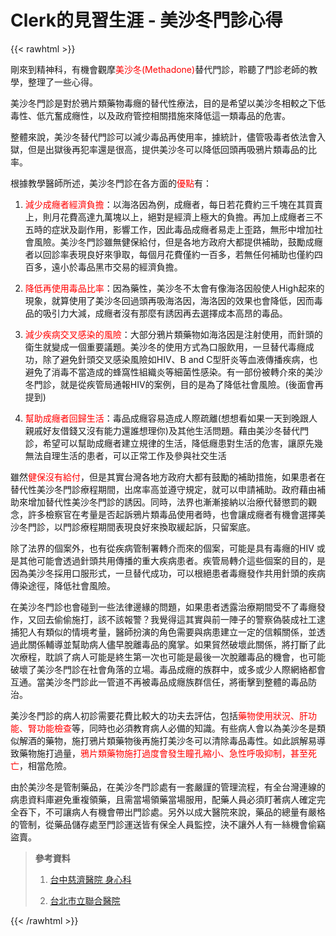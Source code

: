# Clerk的見習生涯 - 美沙冬門診心得


{{< rawhtml >}}

<p id="toc_0">剛來到精神科，有機會觀摩<span style="color: #ff0000;">美沙冬(Methadone)</span>替代門診，聆聽了門診老師的教學，整理了一些心得。</p>

美沙冬門診是對於鴉片類藥物毒癮的替代性療法，目的是希望以美沙冬相較之下低毒性、低亢奮成癮性，以及政府管控相關措施來降低這一類毒品的危害。

整體來說，美沙冬替代門診可以減少毒品再使用率，據統計，儘管吸毒者依法會入獄，但是出獄後再犯率還是很高，提供美沙冬可以降低回頭再吸鴉片類毒品的比率。<!--more-->

根據教學醫師所述，美沙冬門診在各方面的<span style="color: #ff0000;">優點</span>有：

<ol><li><span style="color: #ff0000;">減少成癮者經濟負擔</span>：以海洛因為例，成癮者，每日若花費約三千塊在其買賣上，則月花費高達九萬塊以上，絕對是經濟上極大的負擔。再加上成癮者三不五時的症狀及副作用，影響工作，因此毒品成癮者易走上歪路，無形中增加社會風險。美沙冬門診雖無健保給付，但是各地方政府大都提供補助，鼓勵成癮者以回診率表現良好來爭取，每個月花費僅約一百多，若無任何補助也僅約四百多，遠小於毒品黑市交易的經濟負擔。</li><li><p><span style="color: #ff0000;">降低再使用毒品比率</span>：因為藥性，美沙冬不太會有像海洛因般使人High起來的現象，就算使用了美沙冬回過頭再吸海洛因，海洛因的效果也會降低，因而毒品的吸引力大減，成癮者沒有那麼有誘因再去選擇成本高昂的毒品。</p></li><li><p><span style="color: #ff0000;">減少疾病交叉感染的風險</span>：大部分鴉片類藥物如海洛因是注射使用，而針頭的衛生就變成一個重要議題。美沙冬的使用方式為口服飲用，一旦替代毒癮成功，除了避免針頭交叉感染風險如HIV、B and C型肝炎等血液傳播疾病，也避免了消毒不當造成的蜂窩性組織炎等細菌性感染。有一部份被轉介來的美沙冬門診，就是從疾管局通報HIV的案例，目的是為了降低社會風險。(後面會再提到)</p></li><li><p><span style="color: #ff0000;">幫助成癮者回歸生活</span>：毒品成癮容易造成人際疏離(想想看如果一天到晚跟人親戚好友借錢又沒有能力還誰想理你)及其他生活問題。藉由美沙冬替代門診，希望可以幫助成癮者建立規律的生活，降低癮患對生活的危害，讓原先幾無法自理生活的患者，可以正常工作及參與社交生活</p></li></ol>

<p>雖然<span style="color: #ff0000;">健保沒有給付</span>，但是其實台灣各地方政府大都有鼓勵的補助措施，如果患者在替代性美沙冬門診療程期間，出席率高並遵守規定，就可以申請補助。政府藉由補助來增加替代性美沙冬門診的誘因。同時，法界也漸漸接納以治療代替懲罰的觀念，許多檢察官在考量是否起訴鴉片類毒品使用者時，也會讓成癮者有機會選擇美沙冬門診，以門診療程期間表現良好來換取緩起訴，只留案底。

除了法界的個案外，也有從疾病管制署轉介而來的個案，可能是具有毒癮的HIV 或是其他可能會透過針頭共用傳播的重大疾病患者。疾管局轉介這些個案的目的，是因為美沙冬採用口服形式，一旦替代成功，可以根絕患者毒癮發作共用針頭的疾病傳染途徑，降低社會風險。

在美沙冬門診也會碰到一些法律邊緣的問題，如果患者透露治療期間受不了毒癮發作，又回去偷偷施打，該不該報警？我覺得這其實與前一陣子的警察偽裝成社工逮捕犯人有類似的情境考量，醫師扮演的角色需要與病患建立一定的信賴關係，並透過此關係輔導並幫助病人儘早脫離毒品的魔掌。如果貿然破壞此關係，將打斷了此次療程，耽誤了病人可能是終生第一次也可能是最後一次脫離毒品的機會，也可能破壞了美沙冬門診在社會角落的立場。毒品成癮的族群中，或多或少人際網絡都會互通。當美沙冬門診此一管道不再被毒品成癮族群信任，將衝擊到整體的毒品防治。

美沙冬門診的病人初診需要花費比較大的功夫去評估，包括<span style="color: #ff0000;">藥物使用狀況、肝功能、腎功能檢查</span>等，同時也必須教育病人必備的知識。有些病人會以為美沙冬是類似解酒的藥物，施打鴉片類藥物後再施打美沙冬可以清除毒品毒性。如此誤解易導致藥物施打過量，<span style="color: #ff0000;">鴉片類藥物施打過度會發生瞳孔縮小、急性呼吸抑制，甚至死亡</span>，相當危險。

由於美沙冬是管制藥品，在美沙冬門診處有一套嚴謹的管理流程，有全台灣連線的病患資料庫避免重複領藥，且需當場領藥當場服用，配藥人員必須盯著病人確定完全吞下，不可讓病人有機會帶出門診處。另外以成大醫院來說，藥品的總量有嚴格的管制，從藥品儲存處至門診運送皆有保全人員監控，決不讓外人有一絲機會偷竊盜賣。

<blockquote><p><strong>參考資料</strong></p><ol><li><p><a href="http://taichung.tzuchi.com.tw/w/?id=1323&amp;parent_id=1324" target="_blank">台中慈濟醫院 身心科</a></p></li><li><p><a href="http://www.tpech.gov.taipei/ct.asp?xItem=665127&amp;ctNode=14308&amp;mp=109231" target="_blank">台北市立聯合醫院</a></p></li></ol></blockquote></p>

{{< /rawhtml >}}

